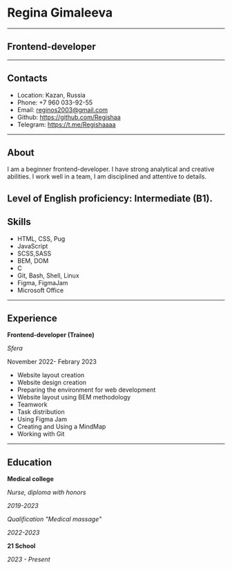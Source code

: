 # Regina Gimaleeva
---------------------
## Frontend-developer
---------------------
## Contacts
- Location: Kazan, Russia
- Phone: +7 960 033-92-55
- Email: reginos2003@gmail.com
- Github: https://github.com/Regishaa
- Telegram: https://t.me/Regishaaaa
----------------------
## About
I am a beginner frontend-developer. I have strong analytical and creative abilities. I work well in a team, I am disciplined and attentive to details.

Level of English proficiency: Intermediate (B1).
----------------------
## Skills
- HTML, CSS, Pug
- JavaScript
- SCSS,SASS
- BEM, DOM
- C
- Git, Bash, Shell, Linux
- Figma, FigmaJam
- Microsoft Office
----------------------
## Experience
**Frontend-developer (Trainee)**

*Sfera*

November 2022- Febrary 2023
- Website layout creation
- Website design creation
- Preparing the environment for web development
- Website layout using BEM methodology
- Teamwork
- Task distribution
- Using Figma Jam
- Creating and Using a MindMap
- Working with Git
-----------------------
## Education 
**Medical college**

*Nurse, diploma with honors*

*2019-2023*

*Qualification "Medical massage"*

*2022-2023*

**21 School**

*2023 - Present*


